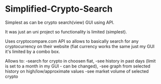 # Simplified-Crypto-Search
Simplest as can be crypto search(view) GUI using API.

It was just an uni project so functionality is limited (simplest). 

Uses cryptocompare.com API so allows to basically search for any cryptocurrency on their website (fiat currency works the same just my GUI it's limited by a combo box. 

Allows to: 
  -search for crypto in choosen fiat, 
  -see history in past days (limit is set to a month in my GUI - can be changed),
  -see graph from selected history on high/low/approximate values
  -see market volume of selected crypto
  
